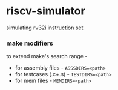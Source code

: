 # riscv-simulator
simulating rv32i instruction set

### make modifiers

to extend make's search range -
* for assembly files - `ASSSDIRS=<path>`
* for testcases (.c+.s) - `TESTDIRS=<path>`
* for mem files - `MEMDIRS=<path>`